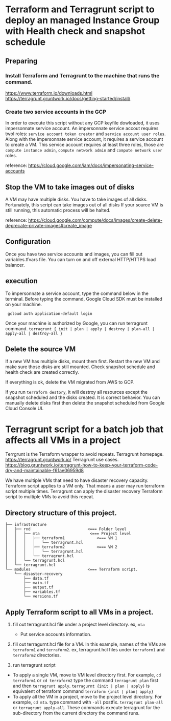 # Terraform and Terragrunt script to deploy an managed Instance Group with Health check and snapshot schedule 

## Preparing 
### Install Terraform and Terragrunt to the machine that runs the command.
https://www.terraform.io/downloads.html
https://terragrunt.gruntwork.io/docs/getting-started/install/

### Create two service accounts in the GCP
In order to execute this script without any GCP keyfile dowloaded, it uses 
impersonnate service account. 
An impersonnate service accout requires twol roles:
`service account token creator` and `service account user roles`.
Along with the impersonnate service account, it requires a service account to create a VM.
This service account requires at least three roles, those are `compute instance admin`, 
`compute network admin` and `compute network user` roles.

reference: https://cloud.google.com/iam/docs/impersonating-service-accounts

## Stop the VM to take images out of disks 

A VM may have multiple disks. 
You have to take images of all disks.
Fortunately, this script can take images out of all disks
If your source VM is still running, this automatic process will be halted.

reference: https://cloud.google.com/compute/docs/images/create-delete-deprecate-private-images#create_image

## Configuration
Once you have two service accounts and images, you can fill out variables.tfvars file.
You can turn on and off external HTTP/HTTPS load balancer. 

## execution
To impersonnate a service account, type the command below in the terminal.
Before typing the command, Google Cloud SDK must be installed on your machine.
``` 
 gcloud auth application-default login 
```
Once your machine is authorized by Google, you can run terragrunt command.
`terragrunt { init | plan | apply | destroy | plan-all | apply-all | destroy-all }`

## Delete the source VM
If a new VM has multiple disks, mount them first.
Restart the new VM and make sure those disks are still mounted.
Check snapshot schedule and health check are created correctly.

If everything is ok, delete the VM migrated from AWS to GCP.

If you run `terraform destory`, it will destroy all resources except the snapshot scheduled and the disks created.
It is correct behavior. You can manually delete disks first then delete the snapshot scheduled from Google Cloud Console UI.

# Terragrunt script for a batch job that affects all VMs in a project

Terrgrunt is the Terraform wrapper to avoid repeats.
Terragrunt homepage. https://terragrunt.gruntwork.io/
Terragrunt use cases. https://blog.gruntwork.io/terragrunt-how-to-keep-your-terraform-code-dry-and-maintainable-f61ae06959d8

We have multiple VMs that need to have disaster recovery capacity. 
Terraform script applies to a VM only. 
That means a user may run terraform script multiple times. 
Terragrunt can apply the disaster recovery Terraform script to multiple VMs to avoid this repeat.

## Directory structure of this project.
``` 
├── infrastructure
│   ├── rnd                         <=== Folder level
│   │   ├── mta                      <=== Project level
│   │   │   ├── terraform1              <=== VM 1
│   │   │   │   └── terragrunt.hcl      
│   │   │   ├── terraform2              <=== VM 2
│   │   │   │   └── terragrunt.hcl
│   │   │   └── terragrunt.hcl
│   │   └── terragrunt.hcl
│   └── terragrunt.hcl
└── modules                         <=== Terraform script. 
    └── disaster-recovery
        ├── data.tf
        ├── main.tf
        ├── output.tf
        ├── variables.tf
        └── versions.tf

```

## Apply Terraform script to all VMs in a project.

1) fill out terragrunt.hcl file under a project level directory. ex, `mta`
   - Put service accounts information.
    
1) fill out terragurnt.hcl file for a VM.
   In this example, names of the VMs are `terraform1` and `terraform2`.
   ex, terragrunt.hcl files under `terraform1` and `terraform2` directories. 

1) run terragrunt script 
- To apply a single VM, move to VM level directory first. For example, `cd terraform1` or `cd terraform2` 
  type the command `terragrunt plan` first and then `terragrunt apply`.
  `terragurnt {init | plan | apply}` is equivalent of terraform command `terraform {init | plan| apply}`
- To apply all the VM in a project, move to the project level directory. For example, `cd mta`.
    type command with `-all` postfix. `terragrunt plan-all` or `terragrunt apply-all`. 
  These commands execute terragrunt for the sub-directory from the current directory the command runs.
  
